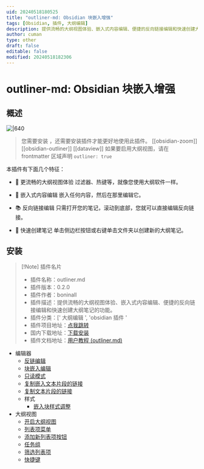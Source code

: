 ```yaml
---
uid: 20240518180525
title: "outliner-md: Obsidian 块嵌入增强"
tags: [Obsidian, 插件, 大纲编辑]
description: 提供流畅的大纲视图体验、嵌入式内容编辑、便捷的反向链接编辑和快速创建大纲笔记的功能。
author: cuman
type: other
draft: false
editable: false
modified: 20240518182306
---
```


# outliner-md: Obsidian 块嵌入增强

## 概述



![|640](https://cdn.pkmer.cn/images/202405181822591.png!pkmer)

> 您需要安装 ，还需要安装插件才能更好地使用此插件。 [[obsidian-zoom]] [[obsidian-outliner]] [[dataview]]
> 如果要启用大纲视图，请在 frontmatter 区域声明 `outliner: true`

本插件有下面几个特征：

- 💭 更流畅的大纲视图体验
	过滤器、热键等，就像您使用大纲软件一样。

- 💫 嵌入式内容编辑
	嵌入任何内容，然后在那里编辑它。

- 📚 反向链接编辑
	只需打开您的笔记，滚动到底部，您就可以直接编辑反向链接。

- 📝 快速创建笔记
	单击侧边栏按钮或右键单击文件夹以创建新的大纲笔记。

## 安装

> [!Note] 插件名片
> - 插件名称：outliner.md
> - 插件版本：0.2.0
> - 插件作者：boninall
> - 插件描述：提供流畅的大纲视图体验、嵌入式内容编辑、便捷的反向链接编辑和快速创建大纲笔记的功能。
> - 插件分类：[' 大纲编辑 ', 'obsidian 插件 '
> - 插件项目地址：[点我跳转](https://github.com/Quorafind/Outliner.MD)
> - 国内下载地址：[下载安装](https://pkmer.cn/products/plugin/pluginMarket/?outliner-md)
> - 插件文档地址：[用户教程 (outliner.md)](https://docs.outliner.md/zh-CN/user-guide-moc)

- 编辑器
    - [反链编辑](https://docs.outliner.md/zh-CN/editor/backlink-editing)
    - [块嵌入编辑](https://docs.outliner.md/zh-CN/editor/embedded-block-editing)
    - [只读模式](https://docs.outliner.md/zh-CN/editor/read-only-mode)
    - [复制嵌入文本片段的链接](https://docs.outliner.md/zh-CN/editor/copy-link-to-embed-text-fragment)
    - [复制文本片段的链接](https://docs.outliner.md/zh-CN/editor/copy-link-to-text-fragment)
    - 样式
        - [嵌入块样式调整](https://docs.outliner.md/zh-CN/editor/style-for-embedded-editing)
- 大纲视图
    - [开启大纲视图](https://docs.outliner.md/zh-CN/outliner-view/open-outliner-view)
    - [列表项菜单](https://docs.outliner.md/en-US/outliner-view/list-item-menu)
    - [添加新列表项按钮](https://docs.outliner.md/en-US/outliner-view/add-new-list-item-button)
    - [任务组](https://docs.outliner.md/en-US/outliner-view/task-group)
    - [筛选列表项](https://docs.outliner.md/en-US/outliner-view/filter-list-items)
    - [快捷键](https://docs.outliner.md/en-US/outliner-view/hotkey)